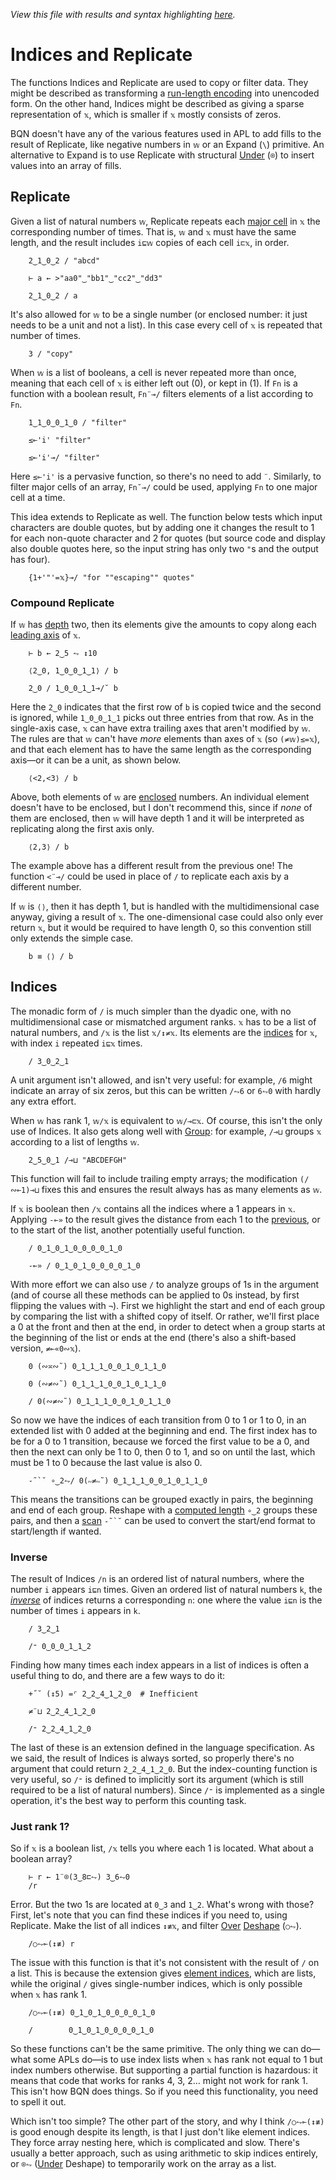 *View this file with results and syntax highlighting [here](https://mlochbaum.github.io/BQN/doc/replicate.html).*

# Indices and Replicate

<!--GEN
d ← 48‿22

rc ← At "class=code|stroke-width=1.5|rx=12"
Ge ← "g"⊸At⊸Enc
g  ← "font-family=BQN,monospace|font-size=18px|text-anchor=middle"
hg ← "class=bluegreen|stroke-width=0|opacity=0.2"
cg ← "font-size=24px|text-anchor=end"
lg ← "class=lilac|stroke-linecap=round"

wv ← 0‿1‿1‿0‿3‿2‿0‿0‿0
xl ← ≠ xc ← ⊐ xt ← '''(Highlight∾∾⊣)¨"replicate"

Text ← ("text" Attr "dy"‿"0.29em"∾(Pos d⊸×))⊸Enc
Line ← "line" Elt ("xy"≍⌜"12")≍˘○⥊ ·FmtNum d×⊢
Rp ← Pos⊸∾⟜("width"‿"height"≍˘FmtNum)○(d⊸×)

tx ← ↕xl ⋄ y ← » yd ← +`0.6+1‿2‿1‿1.8
dim ← ⟨2+xl,¯1⊑yd⟩ ⋄ sh ← ¯2.1‿¯1.3
tp ← y ≍˜¨¨ 2 / ⟨tx,↕+´wv⟩
hp ← 0.2‿¯0.7(+⟜(1‿0×sh)≍¯2⊸×⊸+)1‿0×dim
Ll ← Line∘⍉ ≍ + (0≍0.05×-○⊑)≍˘0.45‿¯0.55˙

((∾˜d)×((-∾+˜)0.7‿0.4)+sh∾dim) SVG g Ge ⟨
  "rect" Elt rc ∾ sh Rp dim
  hg Ge ("rect" Elt ·Rp˝ {𝕩⊸+⌾(1⊑⊏)hp})¨ 0‿2⊏y
  cg Ge (¯0.7≍¨y) Text⟜Highlight¨ "𝕩"‿"𝕨"‿"𝕨/𝕩"‿"/𝕨"
  tp Text¨○∾ Highlight∘•Repr¨¨⌾(1‿3⊸⊏) xt‿wv‿(wv/xt)‿(/wv)
  lg Ge ⟨
    "stroke-width=0.6" Ge   Ll¨ ´ (0=wv)⊸/¨  2⊸↑ tp
    "stroke-width=1.8" Ge > Ll¨¨˝˘ 2↕ wv⊸/¨⌾(2⊸↑)tp
  ⟩
⟩
-->

The functions Indices and Replicate are used to copy or filter data. They might be described as transforming a [run-length encoding](https://en.wikipedia.org/wiki/Run-length_encoding) into unencoded form. On the other hand, Indices might be described as giving a sparse representation of `𝕩`, which is smaller if `𝕩` mostly consists of zeros.

BQN doesn't have any of the various features used in APL to add fills to the result of Replicate, like negative numbers in `𝕨` or an Expand (`\`) primitive. An alternative to Expand is to use Replicate with structural [Under](under.md) (`⌾`) to insert values into an array of fills.

## Replicate

Given a list of natural numbers `𝕨`, Replicate repeats each [major cell](array.md#cells) in `𝕩` the corresponding number of times. That is, `𝕨` and `𝕩` must have the same length, and the result includes `i⊑𝕨` copies of each cell `i⊏𝕩`, in order.

        2‿1‿0‿2 / "abcd"

        ⊢ a ← >"aa0"‿"bb1"‿"cc2"‿"dd3"

        2‿1‿0‿2 / a

It's also allowed for `𝕨` to be a single number (or enclosed number: it just needs to be a unit and not a list). In this case every cell of `𝕩` is repeated that number of times.

        3 / "copy"

When `𝕨` is a list of booleans, a cell is never repeated more than once, meaning that each cell of `𝕩` is either left out (0), or kept in (1). If `Fn` is a function with a boolean result, `Fn¨⊸/` filters elements of a list according to `Fn`.

        1‿1‿0‿0‿1‿0 / "filter"

        ≤⟜'i' "filter"

        ≤⟜'i'⊸/ "filter"

Here `≤⟜'i'` is a pervasive function, so there's no need to add `¨`. Similarly, to filter major cells of an array, `Fn˘⊸/` could be used, applying `Fn` to one major cell at a time.

This idea extends to Replicate as well. The function below tests which input characters are double quotes, but by adding one it changes the result to 1 for each non-quote character and 2 for quotes (but source code and display also double quotes here, so the input string has only two `"`s and the output has four).

        {1+'"'=𝕩}⊸/ "for ""escaping"" quotes"

### Compound Replicate

If `𝕨` has [depth](depth.md) two, then its elements give the amounts to copy along each [leading axis](leading.md) of `𝕩`.

        ⊢ b ← 2‿5 ⥊ ↕10

        ⟨2‿0, 1‿0‿0‿1‿1⟩ / b

        2‿0 / 1‿0‿0‿1‿1⊸/˘ b

Here the `2‿0` indicates that the first row of `b` is copied twice and the second is ignored, while `1‿0‿0‿1‿1` picks out three entries from that row. As in the single-axis case, `𝕩` can have extra trailing axes that aren't modified by `𝕨`. The rules are that `𝕨` can't have *more* elements than axes of `𝕩` (so `(≠𝕨)≤=𝕩`), and that each element has to have the same length as the corresponding axis—or it can be a unit, as shown below.

        ⟨<2,<3⟩ / b

Above, both elements of `𝕨` are [enclosed](enclose.md) numbers. An individual element doesn't have to be enclosed, but I don't recommend this, since if *none* of them are enclosed, then `𝕨` will have depth 1 and it will be interpreted as replicating along the first axis only.

        ⟨2,3⟩ / b

The example above has a different result from the previous one! The function `<¨⊸/` could be used in place of `/` to replicate each axis by a different number.

If `𝕨` is `⟨⟩`, then it has depth 1, but is handled with the multidimensional case anyway, giving a result of `𝕩`. The one-dimensional case could also only ever return `𝕩`, but it would be required to have length 0, so this convention still only extends the simple case.

        b ≡ ⟨⟩ / b

## Indices

The monadic form of `/` is much simpler than the dyadic one, with no multidimensional case or mismatched argument ranks. `𝕩` has to be a list of natural numbers, and `/𝕩` is the list `𝕩/↕≠𝕩`. Its elements are the [indices](indices.md) for `𝕩`, with index `i` repeated `i⊑𝕩` times.

        / 3‿0‿2‿1

A unit argument isn't allowed, and isn't very useful: for example, `/6` might indicate an array of six zeros, but this can be written `/⥊6` or `6⥊0` with hardly any extra effort.

When `𝕨` has rank 1, `𝕨/𝕩` is equivalent to `𝕨/⊸⊏𝕩`. Of course, this isn't the only use of Indices. It also gets along well with [Group](group.md): for example, `/⊸⊔` groups `𝕩` according to a list of lengths `𝕨`.

        2‿5‿0‿1 /⊸⊔ "ABCDEFGH"

This function will fail to include trailing empty arrays; the modification `(/∾⟜1)⊸⊔` fixes this and ensures the result always has as many elements as `𝕨`.

If `𝕩` is boolean then `/𝕩` contains all the indices where a 1 appears in `𝕩`. Applying `-⟜»` to the result gives the distance from each 1 to the [previous](shift.md), or to the start of the list, another potentially useful function.

        / 0‿1‿0‿1‿0‿0‿0‿0‿1‿0

        -⟜» / 0‿1‿0‿1‿0‿0‿0‿0‿1‿0

With more effort we can also use `/` to analyze groups of 1s in the argument (and of course all these methods can be applied to 0s instead, by first flipping the values with `¬`). First we highlight the start and end of each group by comparing the list with a shifted copy of itself. Or rather, we'll first place a 0 at the front and then at the end, in order to detect when a group starts at the beginning of the list or ends at the end (there's also a shift-based version, `≠⟜«0∾𝕩`).

        0 (∾≍∾˜) 0‿1‿1‿1‿0‿0‿1‿0‿1‿1‿0

        0 (∾≠∾˜) 0‿1‿1‿1‿0‿0‿1‿0‿1‿1‿0

        / 0(∾≠∾˜) 0‿1‿1‿1‿0‿0‿1‿0‿1‿1‿0

So now we have the indices of each transition from 0 to 1 or 1 to 0, in an extended list with 0 added at the beginning and end. The first index has to be for a 0 to 1 transition, because we forced the first value to be a 0, and then the next can only be 1 to 0, then 0 to 1, and so on until the last, which must be 1 to 0 because the last value is also 0.

        -˜`˘ ∘‿2⥊/ 0(∾≠∾˜) 0‿1‿1‿1‿0‿0‿1‿0‿1‿1‿0

This means the transitions can be grouped exactly in pairs, the beginning and end of each group. Reshape with a [computed length](reshape.md#computed-lengths) `∘‿2` groups these pairs, and then a [scan](scan.md) ``-˜`˘`` can be used to convert the start/end format to start/length if wanted.

### Inverse

The result of Indices `/n` is an ordered list of natural numbers, where the number `i` appears `i⊑n` times. Given an ordered list of natural numbers `k`, the [*inverse*](undo.md) of indices returns a corresponding `n`: one where the value `i⊑n` is the number of times `i` appears in `k`.

        / 3‿2‿1

        /⁼ 0‿0‿0‿1‿1‿2

Finding how many times each index appears in a list of indices is often a useful thing to do, and there are a few ways to do it:

        +˝˘ (↕5) =⌜ 2‿2‿4‿1‿2‿0  # Inefficient

        ≠¨⊔ 2‿2‿4‿1‿2‿0

        /⁼ 2‿2‿4‿1‿2‿0

The last of these is an extension defined in the language specification. As we said, the result of Indices is always sorted, so properly there's no argument that could return `2‿2‿4‿1‿2‿0`. But the index-counting function is very useful, so `/⁼` is defined to implicitly sort its argument (which is still required to be a list of natural numbers). Since `/⁼` is implemented as a single operation, it's the best way to perform this counting task.

### Just rank 1?

So if `𝕩` is a boolean list, `/𝕩` tells you where each 1 is located. What about a boolean array?

        ⊢ r ← 1¨⌾(3‿8⊏⥊) 3‿6⥊0
        /r

Error. But the two 1s are located at `0‿3` and `1‿2`. What's wrong with those? First, let's note that you can find these indices if you need to, using Replicate. Make the list of all indices `↕≢𝕩`, and filter [Over](compose.md#over) [Deshape](reshape.md#deshape) (`○⥊`).

        /○⥊⟜(↕≢) r

The issue with this function is that it's not consistent with the result of `/` on a list. This is because the extension gives [element indices](indices.md#element-indices), which are lists, while the original `/` gives single-number indices, which is only possible when `𝕩` has rank 1.

        /○⥊⟜(↕≢) 0‿1‿0‿1‿0‿0‿0‿0‿1‿0

        /        0‿1‿0‿1‿0‿0‿0‿0‿1‿0

So these functions can't be the same primitive. The only thing we can do—what some APLs do—is to use index lists when `𝕩` has rank not equal to 1 but index numbers otherwise. But supporting a partial function is hazardous: it means that code that works for ranks 4, 3, 2… might not work for rank 1. This isn't how BQN does things. So if you need this functionality, you need to spell it out.

Which isn't too simple? The other part of the story, and why I think `/○⥊⟜(↕≢)` is good enough despite its length, is that I just don't like element indices. They force array nesting here, which is complicated and slow. There's usually a better approach, such as using arithmetic to skip indices entirely, or `⌾⥊` ([Under](under.md) Deshape) to temporarily work on the array as a list.

